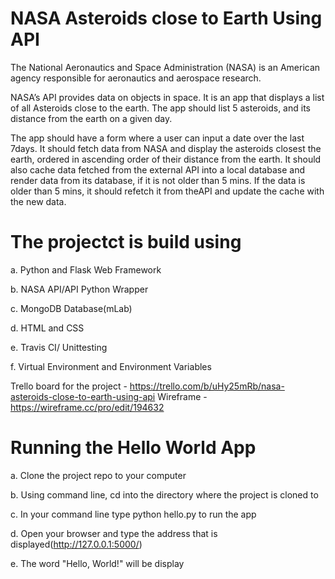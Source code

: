 # NASA Asteroids close to Earth Using API
The National Aeronautics and Space Administration (NASA) is an American agency responsible for aeronautics and aerospace research. 

NASA’s API provides data on objects in space. It is an app that displays a list of all Asteroids close to the earth.
The app should list 5 asteroids, and its distance from the earth on a given day. 

The app should have a form where a user can input a date over the last 7days. It should fetch data from NASA and display the asteroids closest the earth, ordered in ascending order of their distance from the earth. It should also cache data fetched from the external API into a local database and render data from its database, if it is not older than 5 mins. If the data is older than 5 mins, it should refetch it from theAPI and update the cache with the new data.

# The projectct is build using

a. Python and Flask Web Framework

b. NASA API/API Python Wrapper

c. MongoDB Database(mLab)

d. HTML and CSS 

e. Travis CI/ Unittesting

f. Virtual Environment and Environment Variables

Trello board for the project - https://trello.com/b/uHy25mRb/nasa-asteroids-close-to-earth-using-api
Wireframe - https://wireframe.cc/pro/edit/194632


# Running the Hello World App

a. Clone the project repo to your computer

b. Using command line, cd into the directory where the project is cloned to

c. In your command line type python hello.py to run the app

d. Open your browser and type the address that is displayed(http://127.0.0.1:5000/)

e. The word "Hello, World!" will be display
